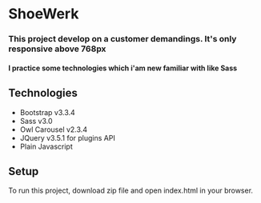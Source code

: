 # ShoeWerk 
### This project develop on a customer demandings. It's only responsive above 768px 
#### I practice some technologies which i'am new familiar with like Sass

## Technologies
* Bootstrap v3.3.4
* Sass v3.0
* Owl Carousel v2.3.4
* JQuery v3.5.1 for plugins API
* Plain Javascript

## Setup
To run this project, download zip file and open index.html in your browser.
